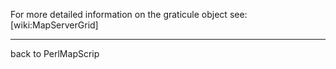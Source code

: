 For more detailed information on the graticule object see: [wiki:MapServerGrid]
                                                                               
----                                                                           
back to PerlMapScrip
